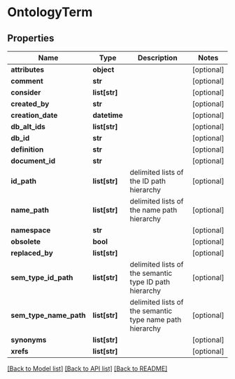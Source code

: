 # OntologyTerm

## Properties
Name | Type | Description | Notes
------------ | ------------- | ------------- | -------------
**attributes** | **object** |  | [optional] 
**comment** | **str** |  | [optional] 
**consider** | **list[str]** |  | [optional] 
**created_by** | **str** |  | [optional] 
**creation_date** | **datetime** |  | [optional] 
**db_alt_ids** | **list[str]** |  | [optional] 
**db_id** | **str** |  | [optional] 
**definition** | **str** |  | [optional] 
**document_id** | **str** |  | [optional] 
**id_path** | **list[str]** | delimited lists of the ID path hierarchy | [optional] 
**name_path** | **list[str]** | delimited lists of the name path hierarchy | [optional] 
**namespace** | **str** |  | [optional] 
**obsolete** | **bool** |  | [optional] 
**replaced_by** | **list[str]** |  | [optional] 
**sem_type_id_path** | **list[str]** | delimited lists of the semantic type ID path hierarchy | [optional] 
**sem_type_name_path** | **list[str]** | delimited lists of the semantic type name path hierarchy | [optional] 
**synonyms** | **list[str]** |  | [optional] 
**xrefs** | **list[str]** |  | [optional] 

[[Back to Model list]](../README.md#documentation-for-models) [[Back to API list]](../README.md#documentation-for-api-endpoints) [[Back to README]](../README.md)

